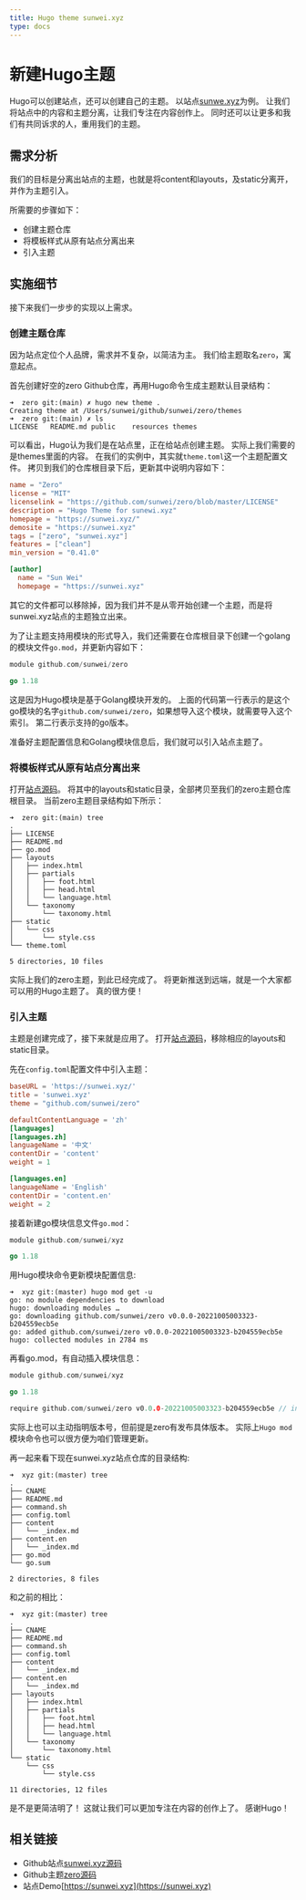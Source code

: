```yaml
---
title: Hugo theme sunwei.xyz
type: docs
---
```



# 新建Hugo主题

Hugo可以创建站点，还可以创建自己的主题。
以站点[sunwe.xyz](https://sunwei.xyz)为例。
让我们将站点中的内容和主题分离，让我们专注在内容创作上。
同时还可以让更多和我们有共同诉求的人，重用我们的主题。

## 需求分析

我们的目标是分离出站点的主题，也就是将content和layouts，及static分离开，并作为主题引入。

所需要的步骤如下：

* 创建主题仓库
* 将模板样式从原有站点分离出来
* 引入主题

## 实施细节

接下来我们一步步的实现以上需求。

### 创建主题仓库

因为站点定位个人品牌，需求并不复杂，以简洁为主。
我们给主题取名`zero`，寓意起点。

首先创建好空的zero Github仓库，再用Hugo命令生成主题默认目录结构：
```shell
➜  zero git:(main) ✗ hugo new theme .
Creating theme at /Users/sunwei/github/sunwei/zero/themes
➜  zero git:(main) ✗ ls
LICENSE   README.md public    resources themes
```

可以看出，Hugo认为我们是在站点里，正在给站点创建主题。
实际上我们需要的是themes里面的内容。
在我们的实例中，其实就`theme.toml`这一个主题配置文件。
拷贝到我们的仓库根目录下后，更新其中说明内容如下：
```toml
name = "Zero"
license = "MIT"
licenselink = "https://github.com/sunwei/zero/blob/master/LICENSE"
description = "Hugo Theme for sunewi.xyz"
homepage = "https://sunwei.xyz/"
demosite = "https://sunwei.xyz"
tags = ["zero", "sunwei.xyz"]
features = ["clean"]
min_version = "0.41.0"

[author]
  name = "Sun Wei"
  homepage = "https://sunwei.xyz"

```

其它的文件都可以移除掉，因为我们并不是从零开始创建一个主题，而是将sunwei.xyz站点的主题独立出来。

为了让主题支持用模块的形式导入，我们还需要在仓库根目录下创建一个golang的模块文件`go.mod`，并更新内容如下：
```go
module github.com/sunwei/zero

go 1.18
```
这是因为Hugo模块是基于Golang模块开发的。
上面的代码第一行表示的是这个go模块的名字`github.com/sunwei/zero`，如果想导入这个模块，就需要导入这个索引。
第二行表示支持的go版本。

准备好主题配置信息和Golang模块信息后，我们就可以引入站点主题了。

### 将模板样式从原有站点分离出来

打开[站点源码](https://github.com/sunwei/xyz)。
将其中的layouts和static目录，全部拷贝至我们的zero主题仓库根目录。
当前zero主题目录结构如下所示：
```shell
➜  zero git:(main) tree
.
├── LICENSE
├── README.md
├── go.mod
├── layouts
│   ├── index.html
│   ├── partials
│   │   ├── foot.html
│   │   ├── head.html
│   │   └── language.html
│   └── taxonomy
│       └── taxonomy.html
├── static
│   └── css
│       └── style.css
└── theme.toml

5 directories, 10 files
```

实际上我们的zero主题，到此已经完成了。
将更新推送到远端，就是一个大家都可以用的Hugo主题了。
真的很方便！

### 引入主题

主题是创建完成了，接下来就是应用了。
打开[站点源码](https://github.com/sunwei/xyz)，移除相应的layouts和static目录。

先在`config.toml`配置文件中引入主题：
```toml
baseURL = 'https://sunwei.xyz/'
title = 'sunwei.xyz'
theme = "github.com/sunwei/zero"

defaultContentLanguage = 'zh'
[languages]
[languages.zh]
languageName = '中文'
contentDir = 'content'
weight = 1

[languages.en]
languageName = 'English'
contentDir = 'content.en'
weight = 2
```

接着新建go模块信息文件`go.mod`：
```go
module github.com/sunwei/xyz

go 1.18
```

用Hugo模块命令更新模块配置信息:
```shell
➜  xyz git:(master) hugo mod get -u
go: no module dependencies to download
hugo: downloading modules …
go: downloading github.com/sunwei/zero v0.0.0-20221005003323-b204559ecb5e
go: added github.com/sunwei/zero v0.0.0-20221005003323-b204559ecb5e
hugo: collected modules in 2784 ms
```

再看go.mod，有自动插入模块信息：
```go
module github.com/sunwei/xyz

go 1.18

require github.com/sunwei/zero v0.0.0-20221005003323-b204559ecb5e // indirect
```
实际上也可以主动指明版本号，但前提是zero有发布具体版本。
实际上`Hugo mod`模块命令也可以很方便为咱们管理更新。

再一起来看下现在sunwei.xyz站点仓库的目录结构:
```shell
➜  xyz git:(master) tree
.
├── CNAME
├── README.md
├── command.sh
├── config.toml
├── content
│   └── _index.md
├── content.en
│   └── _index.md
├── go.mod
└── go.sum

2 directories, 8 files

```

和之前的相比：
```shell
➜  xyz git:(master) tree
.
├── CNAME
├── README.md
├── command.sh
├── config.toml
├── content
│   └── _index.md
├── content.en
│   └── _index.md
├── layouts
│   ├── index.html
│   ├── partials
│   │   ├── foot.html
│   │   ├── head.html
│   │   └── language.html
│   └── taxonomy
│       └── taxonomy.html
└── static
    └── css
        └── style.css

11 directories, 12 files
```

是不是更简洁明了！
这就让我们可以更加专注在内容的创作上了。
感谢Hugo！

## 相关链接

* Github站点[sunwei.xyz源码](https://github.com/sunwei/xyz)
* Github主题[zero源码](https://github.com/sunwei/zero)
* 站点Demo[https://sunwei.xyz](https://sunwei.xyz)
